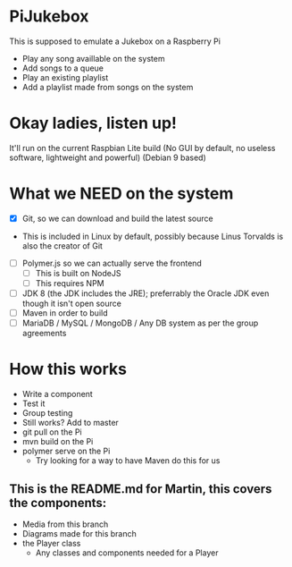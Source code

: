 # PiJukebox
This is supposed to emulate a Jukebox on a Raspberry Pi
 - Play any song availlable on the system
 - Add songs to a queue
 - Play an existing playlist
 - Add a playlist made from songs on the system

# Okay ladies, listen up!
It'll run on the current Raspbian Lite build (No GUI by default, no useless software, lightweight and powerful) (Debian 9 based)

# What we NEED on the system
  - [x] Git, so we can download and build the latest source
   - This is included in Linux by default, possibly because Linus Torvalds is also the creator of Git
  - [ ] Polymer.js so we can actually serve the frontend
    - [ ] This is built on NodeJS
    - [ ] This requires NPM
  - [ ] JDK 8 (the JDK includes the JRE); preferrably the Oracle JDK even though it isn't open source
  - [ ] Maven in order to build
  - [ ] MariaDB / MySQL / MongoDB / Any DB system as per the group agreements

# How this works
  - Write a component
  - Test it
  - Group testing
  - Still works? Add to master
  - git pull on the Pi
  - mvn build on the Pi
  - polymer serve on the Pi
    - Try looking for a way to have Maven do this for us

## This is the README.md for Martin, this covers the components:
  - Media from this branch
  - Diagrams made for this branch
  - the Player class
    - Any classes and components needed for a Player
